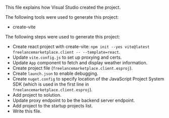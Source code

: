 This file explains how Visual Studio created the project.

The following tools were used to generate this project:
- create-vite

The following steps were used to generate this project:
- Create react project with create-vite: `npm init --yes vite@latest freelancemarketplace.client -- --template=react`.
- Update `vite.config.js` to set up proxying and certs.
- Update `App` component to fetch and display weather information.
- Create project file (`freelancemarketplace.client.esproj`).
- Create `launch.json` to enable debugging.
- Create `nuget.config` to specify location of the JavaScript Project System SDK (which is used in the first line in `freelancemarketplace.client.esproj`).
- Add project to solution.
- Update proxy endpoint to be the backend server endpoint.
- Add project to the startup projects list.
- Write this file.
